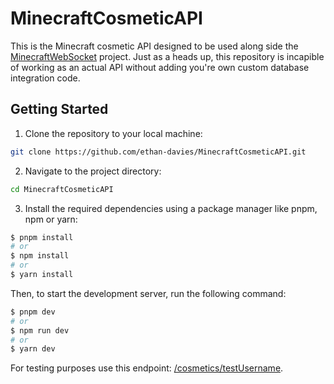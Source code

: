 # MinecraftCosmeticAPI
This is the Minecraft cosmetic API designed to be used along side the [MinecraftWebSocket](https://github.com/ethan-davies/MinecraftWebSocket) project. Just as a heads up, this repository is incapible of working as an actual API without adding you're own custom database integration code. 


## Getting Started
1. Clone the repository to your local machine:

```bash
git clone https://github.com/ethan-davies/MinecraftCosmeticAPI.git
```

2. Navigate to the project directory:

```bash
cd MinecraftCosmeticAPI
```

3. Install the required dependencies using a package manager like pnpm, npm or yarn:

```bash
$ pnpm install
# or
$ npm install
# or
$ yarn install
```

Then, to start the development server, run the following command:

```bash
$ pnpm dev
# or
$ npm run dev
# or
$ yarn dev
```

For testing purposes use this endpoint: [/cosmetics/testUsername](http://localhost:8080/cosmetics/testUsername).